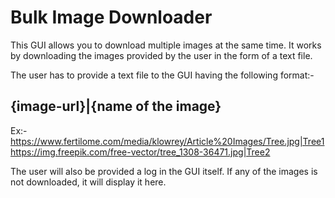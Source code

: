 # Bulk Image Downloader

This GUI allows you to download multiple images at the same time. It works by downloading the images provided by the user in the form of a text file.

The user has to provide a text file to the GUI having the following format:-<br>
<b><h2>{image-url}|{name of the image}</h2></b>

Ex:-<br>
https://www.fertilome.com/media/klowrey/Article%20Images/Tree.jpg|Tree1<br>
https://img.freepik.com/free-vector/tree_1308-36471.jpg|Tree2

The user will also be provided a log in the GUI itself. If any of the images is not downloaded, it will display it here.